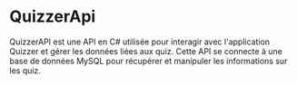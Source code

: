 # QuizzerApi
QuizzerAPI est une API en C# utilisée pour interagir avec l'application Quizzer et gérer les données liées aux quiz. Cette API se connecte à une base de données MySQL pour récupérer et manipuler les informations sur les quiz.
